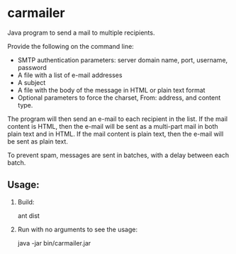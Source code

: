 carmailer
=========

Java program to send a mail to multiple recipients.

Provide the following on the command line:
* SMTP authentication parameters: server domain name, port, username, password
* A file with a list of e-mail addresses
* A subject
* A file with the body of the message in HTML or plain text format
* Optional parameters to force the charset, From: address, and content type.

The program will then send an e-mail to each recipient in the list.
If the mail content is HTML, then the e-mail will be sent as a multi-part mail in both plain text and in HTML.
If the mail content is plain text, then the e-mail will be sent as plain text.

To prevent spam, messages are sent in batches, with a delay between each batch.


Usage:
-----
1. Build: 


    ant dist

2. Run with no arguments to see the usage:


    java -jar bin/carmailer.jar
